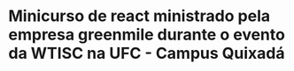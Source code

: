# Minicurso de react ministrado pela empresa greenmile durante o evento da WTISC na UFC - Campus Quixadá
